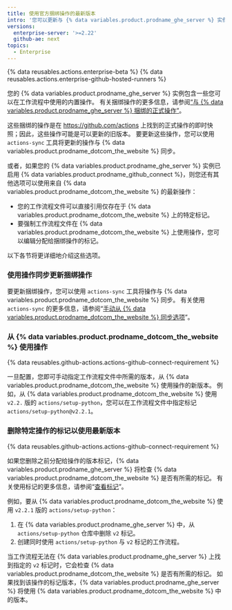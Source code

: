 ```yaml
---
title: 使用官方捆绑操作的最新版本
intro: '您可以更新与 {% data variables.product.prodname_ghe_server %} 实例捆绑的操作，或直接从 {% data variables.product.prodname_dotcom_the_website %} 使用操作。'
versions:
  enterprise-server: '>=2.22'
  github-ae: next
topics:
  - Enterprise
---
```


{% data reusables.actions.enterprise-beta %}
{% data reusables.actions.enterprise-github-hosted-runners %}

您的 {% data variables.product.prodname_ghe_server %} 实例包含一些您可以在工作流程中使用的内置操作。 有关捆绑操作的更多信息，请参阅[“与 {% data variables.product.prodname_ghe_server %} 捆绑的正式操作”](/admin/github-actions/about-using-actions-on-github-enterprise-server#official-actions-bundled-with-github-enterprise-server)。

这些捆绑的操作是在 https://github.com/actions 上找到的正式操作的即时快照；因此，这些操作可能是可以更新的旧版本。 要更新这些操作，您可以使用 `actions-sync` 工具将更新的操作与 {% data variables.product.prodname_dotcom_the_website %} 同步。

或者，如果您的 {% data variables.product.prodname_ghe_server %} 实例已启用 {% data variables.product.prodname_github_connect %}，则您还有其他选项可以使用来自 {% data variables.product.prodname_dotcom_the_website %} 的最新操作：

- 您的工作流程文件可以直接引用仅存在于 {% data variables.product.prodname_dotcom_the_website %} 上的特定标记。
- 要强制工作流程文件在 {% data variables.product.prodname_dotcom_the_website %} 上使用操作，您可以编辑分配给捆绑操作的标记。

以下各节将更详细地介绍这些选项。

### 使用操作同步更新捆绑操作

要更新捆绑操作，您可以使用 `actions-sync` 工具将操作与 {% data variables.product.prodname_dotcom_the_website %} 同步。 有关使用 `actions-sync` 的更多信息，请参阅“[手动从 {% data variables.product.prodname_dotcom_the_website %} 同步选项](/admin/github-actions/manually-syncing-actions-from-githubcom)”。

### 从 {% data variables.product.prodname_dotcom_the_website %} 使用操作

{% data reusables.github-actions.actions-github-connect-requirement %}

一旦配置，您即可手动指定工作流程文件中所需的版本，从 {% data variables.product.prodname_dotcom_the_website %} 使用操作的新版本。 例如，从 {% data variables.product.prodname_dotcom_the_website %} 使用 `v2.2.` 版的 `actions/setup-python`，您可以在工作流程文件中指定标记 `actions/setup-python@v2.2.1`。

### 删除特定操作的标记以使用最新版本

{% data reusables.github-actions.actions-github-connect-requirement %}

如果您删除之前分配给操作的版本标记，{% data variables.product.prodname_ghe_server %} 将检查 {% data variables.product.prodname_dotcom_the_website %} 是否有所需的标记。 有关使用标记的更多信息，请参阅“[查看标记](/github/administering-a-repository/viewing-your-repositorys-releases-and-tags#viewing-tags)”。

例如，要从 {% data variables.product.prodname_dotcom_the_website %} 使用 `v2.2.1` 版的 `actions/setup-python`：

1. 在 {% data variables.product.prodname_ghe_server %} 中，从 `actions/setup-python` 仓库中删除 `v2` 标记。
1. 创建同时使用 `actions/setup-python` 与 `v2` 标记的工作流程。

当工作流程无法在 {% data variables.product.prodname_ghe_server %} 上找到指定的 `v2` 标记时，它会检查 {% data variables.product.prodname_dotcom_the_website %} 是否有所需的标记。 如果找到该操作的标记版本，{% data variables.product.prodname_ghe_server %} 将使用 {% data variables.product.prodname_dotcom_the_website %} 中的版本。
